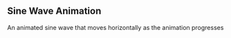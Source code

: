 <h2>Sine Wave Animation</h2>
<p>An animated sine wave that moves horizontally as the animation progresses</p>
